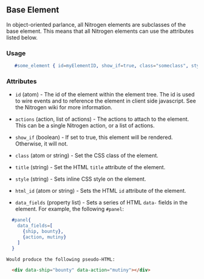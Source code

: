 

## Base Element

  In object-oriented parlance, all Nitrogen elements are subclasses of
  the base element. This means that all Nitrogen elements can use the
  attributes listed below.

### Usage

```erlang
   #some_element { id=myElementID, show_if=true, class="someclass", style="border: solid 1px black;" }

```

### Attributes

   * `id` (atom) - The id of the element within the element tree.  The id is
    used to wire events and to reference the element in client side javascript.
    See the Nitrogen wiki for more information.

   * `actions` (action, list of actions) - The actions to attach to the
    element. This can be a single Nitrogen action, or a list of actions.

   * `show_if` (boolean) - If set to true, this element will be rendered.
    Otherwise, it will not.

   * `class` (atom or string) - Set the CSS class of the element.

   * `title` (string) - Set the HTML `title` attribute of the element.

   * `style` (string) - Sets inline CSS style on the element.
  
   * `html_id` (atom or string) - Sets the HTML `id` attribute of the 
    element.

   * `data_fields` (property list) - Sets a series of HTML `data-` fields in
    the element. For example, the following `#panel`:
  
```erlang
  #panel{
    data_fields=[
      {ship, bounty},
      {action, mutiny}
    ]
  }

```
  
    Would produce the following pseudo-HTML:
  
```html
  <div data-ship="bounty" data-action="mutiny"></div>

```
